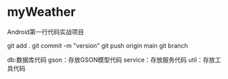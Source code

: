 # myWeather
Android第一行代码实战项目

git add .
git commit -m "version"
git push origin main
git branch

db:数据库代码
gson：存放GSON模型代码
service：存放服务代码
util：存放工具代码
